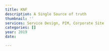 ```yaml
---
title: KNF
description: A Single Source of truth
thumbnail: ''
services: Service Design, PIM, Corporate Site
categories: []
year: 2019
date: 

---
```

